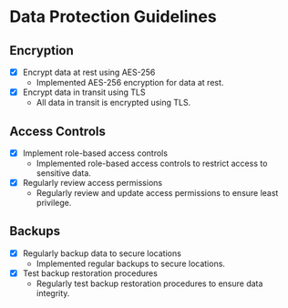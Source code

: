 # Data Protection Guidelines

## Encryption
- [x] Encrypt data at rest using AES-256
  - Implemented AES-256 encryption for data at rest.
- [x] Encrypt data in transit using TLS
  - All data in transit is encrypted using TLS.

## Access Controls
- [x] Implement role-based access controls
  - Implemented role-based access controls to restrict access to sensitive data.
- [x] Regularly review access permissions
  - Regularly review and update access permissions to ensure least privilege.

## Backups
- [x] Regularly backup data to secure locations
  - Implemented regular backups to secure locations.
- [x] Test backup restoration procedures
  - Regularly test backup restoration procedures to ensure data integrity.